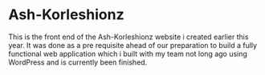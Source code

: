 # Ash-Korleshionz
This is the front end of the Ash-Korleshionz website i created earlier this year. It was done as a pre requisite ahead of our preparation to build a fully functional web application which i built with my team not long ago using WordPress and is currently been finished. 
